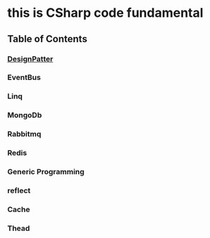 # this is CSharp code fundamental 
## Table of Contents


### [DesignPatter](http://localhost)
### EventBus
### Linq
### MongoDb
### Rabbitmq
### Redis
### Generic Programming
### reflect
### Cache
### Thead
